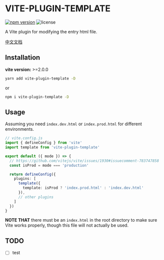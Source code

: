 # VITE-PLUGIN-TEMPLATE

[![npm version](https://badge.fury.io/js/vite-plugin-template.svg)](https://www.npmjs.com/package/vite-plugin-template)
![license](https://img.shields.io/npm/l/vite-plugin-template)

A Vite plugin for modifying the entry html file.

[中文文档](./README.zh_CN.md)

## Installation

**vite version:** >=2.0.0

```bash
yarn add vite-plugin-template -D
```

or

```bash
npm i vite-plugin-template -D
```

## Usage

Assuming you need `index.dev.html` or `index.prod.html` for different environments.

```ts
// vite.config.js
import { defineConfig } from 'vite'
import template from 'vite-plugin-template'

export default ({ mode }) => {
  // https://github.com/vitejs/vite/issues/1930#issuecomment-783747858
  const isProd = mode === 'production'

  return defineConfig({
    plugins: [
      template({
        template: isProd ? 'index.prod.html' : 'index.dev.html'
      }),
      // other plugins
    ]
  })
}
```

**NOTE THAT** there must be an `index.html` in the root directory to make sure Vite works properly, though this file will not actually be used.

## TODO

- [ ] test
